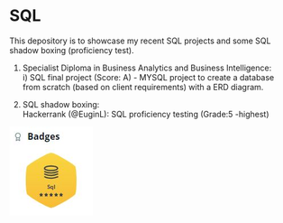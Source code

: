 # SQL
This depository is to showcase my recent SQL projects and some SQL shadow boxing (proficiency test).  
  
1) Specialist Diploma in Business Analytics and Business Intelligence:  
i) SQL final project (Score: A) - MYSQL project to create a database from scratch (based on client requirements) with a ERD diagram.
  
2) SQL shadow boxing:  
Hackerrank (@EuginL): SQL proficiency testing (Grade:5 -highest)

![_](images/SQL_badge.JPG)


